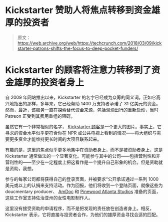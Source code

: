 # Kickstarter 赞助人将焦点转移到资金雄厚的投资者 

> 原文：<https://web.archive.org/web/https://techcrunch.com/2018/03/09/kickstarter-patrons-shifts-the-focus-to-deep-pocket-funders/>

# Kickstarter 的顾客将注意力转移到了资金雄厚的投资者身上

自 2009 年网站推出以来，Kickstarter 的名字已经成为众筹的同义词。正如它高兴地指出的那样，多年来，它已经帮助 1400 万支持者承诺了 31 亿美元的资金。然而，最近，该服务一直在探索替代资金来源，包括滴滴出行的重新启动，当时 Patreon 正受到其费用重组的阻碍。

虽然它有一个非常相似的名字， [Kickstarter 顾客](https://web.archive.org/web/20221209035430/https://www.kickstarter.com/blog/introducing-kickstarter-patrons?ref=ksrinstaspredfastsf85442322twitterAnnouncementsfilm&sf85442322=1)是一个更大的图片。事实上，它寻求的资金水平似乎更符合你在 NPR 或公共电视上看到的情况——将大组织与需要更多资金才能维持更长时间的大项目联系起来。

有趣的是，这里的焦点似乎更多地集中在资助者身上，而不是被资助者身上，这是 Kickstarter 通常做法的一个显著变化。可能参与其中的公司——包括营利性和非营利性的——至少在一定程度上把这看作是一个提升自己形象的机会。但是资助就是资助，我想。

参与的每家公司都将获得自己的登录页面，并被要求“公开承诺通过一系列 1000 美元或以上的认捐来支持活动。作为回报，他们将收到一个登陆页面，就像这些为 doucmentary producer、 [AmDoc](https://web.archive.org/web/20221209035430/https://www.kickstarter.com/patrons/amdoc) 和 [Pinewood Atlanta Studios](https://web.archive.org/web/20221209035430/https://www.kickstarter.com/patrons/pinewood) 准备的页面，这些工作室支持佐治亚州的女性电影制作人。

这里没有接受资助的申请程序，而不是把发现的责任放在创造者身上。相反，Kickstarter 表示，它将直接与投资者合作，为他们的雄厚资金寻找合适的匹配。